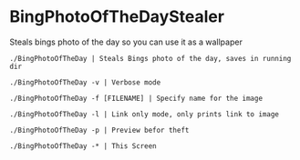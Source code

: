 # BingPhotoOfTheDayStealer
 Steals bings photo of the day so you can use it as a wallpaper

```./BingPhotoOfTheDay | Steals Bings photo of the day, saves in running dir```

```./BingPhotoOfTheDay -v | Verbose mode ```

```./BingPhotoOfTheDay -f [FILENAME] | Specify name for the image```

```./BingPhotoOfTheDay -l | Link only mode, only prints link to image```

```./BingPhotoOfTheDay -p | Preview befor theft```

```./BingPhotoOfTheDay -* | This Screen```


